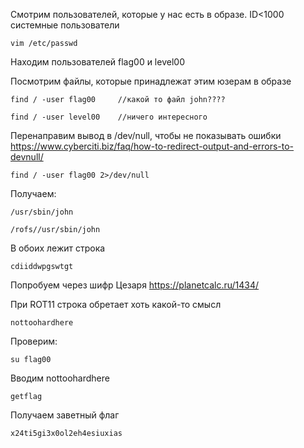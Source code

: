 Смотрим пользователей, которые у нас есть в образе. ID<1000 системные пользователи

    vim /etc/passwd
    
Находим пользователей flag00 и level00

Посмотрим файлы, которые принадлежат этим юзерам в образе

    find / -user flag00     //какой то файл john????
    
    find / -user level00    //ничего интересного
    
Перенаправим вывод в /dev/null, чтобы не показывать ошибки https://www.cyberciti.biz/faq/how-to-redirect-output-and-errors-to-devnull/

    find / -user flag00 2>/dev/null
    
Получаем:

    /usr/sbin/john
    
    /rofs//usr/sbin/john
    
В обоих лежит строка

    cdiiddwpgswtgt

Попробуем через шифр Цезаря https://planetcalc.ru/1434/

При ROT11 строка обретает хоть какой-то смысл

    nottoohardhere
 
Проверим:

    su flag00
 
 Вводим nottoohardhere
 
    getflag
    
Получаем заветный флаг

    x24ti5gi3x0ol2eh4esiuxias
